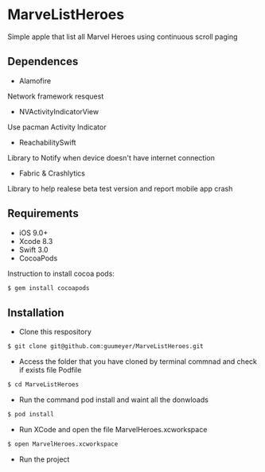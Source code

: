 # MarveListHeroes
Simple apple that list all Marvel Heroes using continuous scroll paging

## Dependences
- Alamofire

Network framework resquest

- NVActivityIndicatorView

Use pacman Activity Indicator

- ReachabilitySwift

Library to Notify when device doesn't have internet connection

- Fabric & Crashlytics

Library to help realese beta test version and report mobile app crash

## Requirements
- iOS 9.0+
- Xcode 8.3
- Swift 3.0
- CocoaPods

Instruction to install cocoa pods:
```bash
$ gem install cocoapods
```

## Installation
- Clone this respository
```bash
$ git clone git@github.com:guumeyer/MarveListHeroes.git
```

- Access the folder that you have cloned by terminal commnad and check if exists file Podfile  
```bash
$ cd MarveListHeroes
```

- Run the command pod install and waint all the donwloads
```bash
$ pod install
```
- Run XCode and open the file MarvelHeroes.xcworkspace 
```bash
$ open MarvelHeroes.xcworkspace
```
- Run the project
